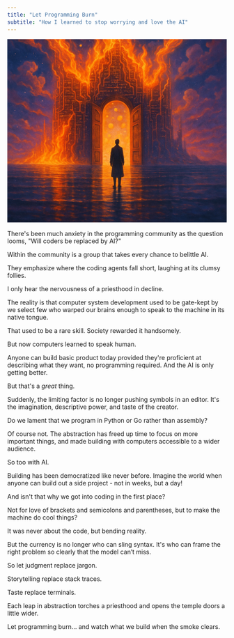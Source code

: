 ```yaml
---
title: "Let Programming Burn"
subtitle: "How I learned to stop worrying and love the AI"
---
```


<!------------------------- REFERENCE LINKS BLOCK ----------------------------------->
[TODO]: some-link
<!----------------------- END REFERENCE LINKS BLOCK --------------------------------->

![](./images/image.png)

There's been much anxiety in the programming community as the question looms, "Will coders be replaced by AI?"

Within the community is a group that takes every chance to belittle AI.

They emphasize where the coding agents fall short, laughing at its clumsy follies.

I only hear the nervousness of a priesthood in decline.

The reality is that computer system development used to be gate-kept by we select few who warped our brains enough to speak to the machine in its native tongue.

That used to be a rare skill. Society rewarded it handsomely.

But now computers learned to speak human. 

Anyone can build basic product today provided they're proficient at describing what they want, no programming required. And the AI is only getting better.

But that's a _great_ thing.

Suddenly, the limiting factor is no longer pushing symbols in an editor. It's the imagination, descriptive power, and taste of the creator.

Do we lament that we program in Python or Go rather than assembly? 

Of course not. The abstraction has freed up time to focus on more important things, and made building with computers accessible to a wider audience.

So too with AI.

Building has been democratized like never before. Imagine the world when anyone can build out a side project - not in weeks, but a day!

And isn't that why we got into coding in the first place?

Not for love of brackets and semicolons and parentheses, but to make the machine do cool things?

It was never about the code, but bending reality.

But the currency is no longer who can sling syntax. It's who can frame the right problem so clearly that the model can’t miss.

So let judgment replace jargon.

Storytelling replace stack traces.

Taste replace terminals.

Each leap in abstraction torches a priesthood and opens the temple doors a little wider.

Let programming burn... and watch what we build when the smoke clears.

<!------------------ IG POST DESCRIPTION --------------------->
<!--
TODO

👉 Read the full article (link in bio)

#hashtag1 #hashtag2 #hashtag3
-->

<!-------------------- IG STORY TEXT ------------------------->
<!--
TODO
-->
